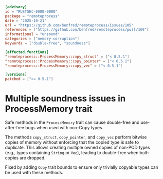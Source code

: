 ```toml
[advisory]
id = "RUSTSEC-0000-0000"
package = "remoteprocess"
date = "2025-10-21"
url = "https://github.com/benfred/remoteprocess/issues/105"
references = ["https://github.com/benfred/remoteprocess/pull/109"]
informational = "unsound"
categories = ["memory-corruption"]
keywords = ["double-free", "soundness"]

[affected.functions]
"remoteprocess::ProcessMemory::copy_struct" = ["< 0.5.1"]
"remoteprocess::ProcessMemory::copy_pointer" = ["< 0.5.1"]
"remoteprocess::ProcessMemory::copy_vec" = ["< 0.5.1"]

[versions]
patched = [">= 0.5.1"]
```

# Multiple soundness issues in ProcessMemory trait

Safe methods in the `ProcessMemory` trait can cause double-free and use-after-free bugs when used with non-Copy types.

The methods `copy_struct`, `copy_pointer`, and `copy_vec` perform bitwise copies of memory without enforcing that the copied type is safe to duplicate. This allows creating multiple owned copies of non-POD types (e.g., types containing `String` or `Vec`), leading to double-free when both copies are dropped.

Fixed by adding `Copy` trait bounds to ensure only trivially copyable types can be used with these methods.
